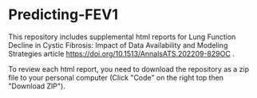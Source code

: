 # Predicting-FEV1
This repository includes supplemental html reports for Lung Function Decline in Cystic Fibrosis: Impact of Data Availability and Modeling Strategies article https://doi.org/10.1513/AnnalsATS.202209-829OC .

To review each html report, you need to download the repository as a zip file to your personal computer (Click "Code" on the right top then "Download ZIP").
